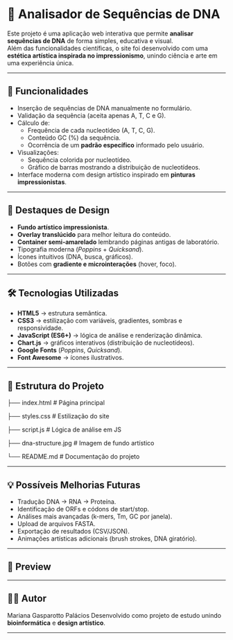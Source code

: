 # 🧬 Analisador de Sequências de DNA  

Este projeto é uma aplicação web interativa que permite **analisar sequências de DNA** de forma simples, educativa e visual.  
Além das funcionalidades científicas, o site foi desenvolvido com uma **estética artística inspirada no impressionismo**, unindo ciência e arte em uma experiência única.  

---

## 🚀 Funcionalidades

- Inserção de sequências de DNA manualmente no formulário.  
- Validação da sequência (aceita apenas A, T, C e G).  
- Cálculo de:
  - Frequência de cada nucleotídeo (A, T, C, G).  
  - Conteúdo GC (%) da sequência.  
  - Ocorrência de um **padrão específico** informado pelo usuário.  
- Visualizações:
  - Sequência colorida por nucleotídeo.  
  - Gráfico de barras mostrando a distribuição de nucleotídeos.  
- Interface moderna com design artístico inspirado em **pinturas impressionistas**.  

---

## 🎨 Destaques de Design

- **Fundo artístico impressionista**.  
- **Overlay translúcido** para melhor leitura do conteúdo.  
- **Container semi-amarelado** lembrando páginas antigas de laboratório.  
- Tipografia moderna (*Poppins* + *Quicksand*).  
- Ícones intuitivos (DNA, busca, gráficos).  
- Botões com **gradiente e microinterações** (hover, foco).  

---

## 🛠️ Tecnologias Utilizadas

- **HTML5** → estrutura semântica.  
- **CSS3** → estilização com variáveis, gradientes, sombras e responsividade.  
- **JavaScript (ES6+)** → lógica de análise e renderização dinâmica.  
- **Chart.js** → gráficos interativos (distribuição de nucleotídeos).  
- **Google Fonts** (*Poppins*, *Quicksand*).  
- **Font Awesome** → ícones ilustrativos.  

---

## 📂 Estrutura do Projeto
├── index.html # Página principal

├── styles.css # Estilização do site

├── script.js # Lógica de análise em JS

├── dna-structure.jpg # Imagem de fundo artístico

└── README.md # Documentação do projeto


---

## 💡 Possíveis Melhorias Futuras

- Tradução DNA → RNA → Proteína.  
- Identificação de ORFs e códons de start/stop.  
- Análises mais avançadas (k-mers, Tm, GC por janela).  
- Upload de arquivos FASTA.  
- Exportação de resultados (CSV/JSON).  
- Animações artísticas adicionais (brush strokes, DNA giratório).  

---

## 📸 Preview


---

## 👨‍💻 Autor

Mariana Gasparotto Palácios
Desenvolvido como projeto de estudo unindo **bioinformática** e **design artístico**.  

---

